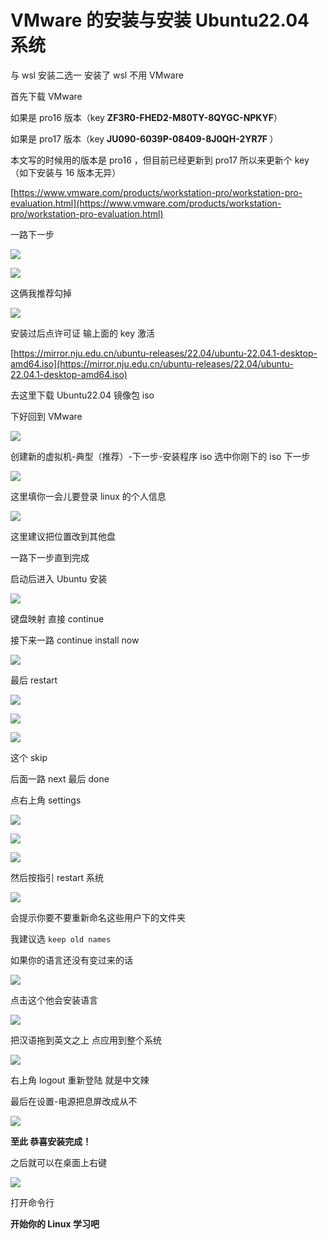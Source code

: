 # VMware 的安装与安装 Ubuntu22.04 系统

与 wsl 安装二选一 安装了 wsl 不用 VMware

首先下载 VMware

如果是 pro16 版本（key <strong>ZF3R0-FHED2-M80TY-8QYGC-NPKYF</strong>）

如果是 pro17 版本（key <strong>JU090-6039P-08409-8J0QH-2YR7F</strong><strong> </strong>）

本文写的时候用的版本是 pro16 ，但目前已经更新到 pro17 所以来更新个 key  （如下安装与 16 版本无异）

[https://www.vmware.com/products/workstation-pro/workstation-pro-evaluation.html](https://www.vmware.com/products/workstation-pro/workstation-pro-evaluation.html)

一路下一步

![](https://pic-hdu-cs-wiki-1307923872.cos.ap-shanghai.myqcloud.com/boxcntUYJNAaOwB8L6KSEhJJojh.png)

![](https://pic-hdu-cs-wiki-1307923872.cos.ap-shanghai.myqcloud.com/boxcnQkVQ4uyYCveO6toBujoGOc.png)

这俩我推荐勾掉

![](https://pic-hdu-cs-wiki-1307923872.cos.ap-shanghai.myqcloud.com/boxcndgDKfTuio3nF0QboemIPHe.png)

安装过后点许可证    输上面的 key 激活

[https://mirror.nju.edu.cn/ubuntu-releases/22.04/ubuntu-22.04.1-desktop-amd64.iso](https://mirror.nju.edu.cn/ubuntu-releases/22.04/ubuntu-22.04.1-desktop-amd64.iso)

去这里下载 Ubuntu22.04 镜像包 iso

下好回到 VMware

![](https://pic-hdu-cs-wiki-1307923872.cos.ap-shanghai.myqcloud.com/boxcnGHnjgZvtcBrm0XXitFl4Jg.png)

创建新的虚拟机-典型（推荐）-下一步-安装程序 iso 选中你刚下的 iso  下一步

![](https://pic-hdu-cs-wiki-1307923872.cos.ap-shanghai.myqcloud.com/boxcnXilUhHNEyU4r95FxiVgCdg.png)

这里填你一会儿要登录 linux 的个人信息

![](https://pic-hdu-cs-wiki-1307923872.cos.ap-shanghai.myqcloud.com/boxcnp33Oc3Ia2HzASTZJNOhEWb.png)

这里建议把位置改到其他盘

一路下一步直到完成

启动后进入 Ubuntu 安装

![](https://pic-hdu-cs-wiki-1307923872.cos.ap-shanghai.myqcloud.com/boxcn5Uk41JyjjdTzXWQqUkexzc.png)

键盘映射  直接 continue

接下来一路 continue  install now

![](https://pic-hdu-cs-wiki-1307923872.cos.ap-shanghai.myqcloud.com/boxcnLxZnyFN3ohE8zrTwNaCA8e.png)

最后 restart

![](https://pic-hdu-cs-wiki-1307923872.cos.ap-shanghai.myqcloud.com/boxcnLguvbHihJ3ngqrtyGLI6zf.png)

![](https://pic-hdu-cs-wiki-1307923872.cos.ap-shanghai.myqcloud.com/boxcnCX92JHjg8PU3quKs4GziZb.png)

![](https://pic-hdu-cs-wiki-1307923872.cos.ap-shanghai.myqcloud.com/boxcnL5Jn3g7AdzVzoBb6ZINs1f.png)

这个 skip

后面一路 next 最后 done

点右上角 settings

![](https://pic-hdu-cs-wiki-1307923872.cos.ap-shanghai.myqcloud.com/boxcn85Yb3JIQ3520KeaSoyPVDd.png)

![](https://pic-hdu-cs-wiki-1307923872.cos.ap-shanghai.myqcloud.com/boxcnZLHO1JGWoSqhM9zEEhSMAd.png)

![](https://pic-hdu-cs-wiki-1307923872.cos.ap-shanghai.myqcloud.com/boxcnvLxCTKYfogPm9GNaKmusEf.png)

然后按指引 restart 系统

![](https://pic-hdu-cs-wiki-1307923872.cos.ap-shanghai.myqcloud.com/boxcn30VJILYpO81pq89mAmzjTf.png)

会提示你要不要重新命名这些用户下的文件夹

我建议选 `keep old names`

如果你的语言还没有变过来的话

![](https://pic-hdu-cs-wiki-1307923872.cos.ap-shanghai.myqcloud.com/boxcnKzJjY8Dvj13A49bnMAztPg.png)

点击这个他会安装语言

![](https://pic-hdu-cs-wiki-1307923872.cos.ap-shanghai.myqcloud.com/boxcndHnAuGC7TXhQgLkpLkHghf.png)

把汉语拖到英文之上 点应用到整个系统

![](https://pic-hdu-cs-wiki-1307923872.cos.ap-shanghai.myqcloud.com/boxcnltCL3atXHtC3BUj5VI1Lqf.png)

右上角 logout 重新登陆 就是中文辣

最后在设置-电源把息屏改成从不

![](https://pic-hdu-cs-wiki-1307923872.cos.ap-shanghai.myqcloud.com/boxcnnLCJzGoFrUbWIMAPGFkxcb.png)

<strong>至此 恭喜安装完成！</strong>

之后就可以在桌面上右键

![](https://pic-hdu-cs-wiki-1307923872.cos.ap-shanghai.myqcloud.com/boxcnG6z1VpAYUGMSkSwDBUxEvf.png)

打开命令行

<strong>开始你的 Linux 学习吧</strong>
